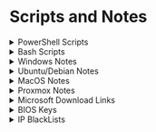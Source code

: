 # Scripts and Notes

<link rel="shortcut icon" type="image/x-icon" href="favicon.ico">

<details>
<summary markdown="span"> PowerShell Scripts</summary>

## WinMultiTool

Windows multi tool for updates, temp file cleanup, package installs

```powershell
Set-ExecutionPolicy Bypass -Scope Process -Force; [Net.ServicePointManager]::SecurityProtocol = [Net.SecurityProtocolType]::Tls12; iex ((New-Object System.Net.WebClient).DownloadString('https://raw.githubusercontent.com/Ad3t0/windows/master/powershell-core/WinMultiTool.ps1'))
```

## ProfileMigrate

Migrates data from C:\Users\CurrentUser\Documents, Desktop, Pictures to selected path

```powershell
Set-ExecutionPolicy Bypass -Scope Process -Force; [Net.ServicePointManager]::SecurityProtocol = [Net.SecurityProtocolType]::Tls12; iex ((New-Object System.Net.WebClient).DownloadString('https://raw.githubusercontent.com/Ad3t0/windows/master/powershell-core/ProfileMigrate.ps1'))
```

## OpenVPN_Setup

Private OpenVPN with pulled config

```powershell
Set-ExecutionPolicy Bypass -Scope Process -Force; [Net.ServicePointManager]::SecurityProtocol = [Net.SecurityProtocolType]::Tls12; iex ((New-Object System.Net.WebClient).DownloadString('https://raw.githubusercontent.com/Ad3t0/windows/master/powershell-core/OpenVPN_Setup.ps1'))
```

## ChocoInstall

Installs [Chocolatey](https://chocolatey.org/)

```powershell
Set-ExecutionPolicy Bypass -Scope Process -Force; [Net.ServicePointManager]::SecurityProtocol = [Net.SecurityProtocolType]::Tls12; iex ((New-Object System.Net.WebClient).DownloadString('https://raw.githubusercontent.com/Ad3t0/windows/master/powershell-core/ChocoInstall.ps1'))
```

## MSOfficeInstall

Installs MS Office

```powershell
Set-ExecutionPolicy Bypass -Scope Process -Force; [Net.ServicePointManager]::SecurityProtocol = [Net.SecurityProtocolType]::Tls12; iex ((New-Object System.Net.WebClient).DownloadString('https://raw.githubusercontent.com/Ad3t0/windows/master/powershell-core/MSOfficeInstall.ps1'))
```

## LogonStartUpTask

PowerShell logon or startup task creator

```powershell
Set-ExecutionPolicy Bypass -Scope Process -Force; [Net.ServicePointManager]::SecurityProtocol = [Net.SecurityProtocolType]::Tls12; iex ((New-Object System.Net.WebClient).DownloadString('https://raw.githubusercontent.com/Ad3t0/windows/master/powershell-core/LogonStartUpTask.ps1'))
```

## DriverSearch

Google search with system model for drivers

```powershell
Set-ExecutionPolicy Bypass -Scope Process -Force; [Net.ServicePointManager]::SecurityProtocol = [Net.SecurityProtocolType]::Tls12; iex ((New-Object System.Net.WebClient).DownloadString('https://raw.githubusercontent.com/Ad3t0/windows/master/powershell-core/DriverSearch.ps1'))
```

## ProductKeyFix

Remove product key and then install product key from BIOS

```powershell
Set-ExecutionPolicy Bypass -Scope Process -Force; [Net.ServicePointManager]::SecurityProtocol = [Net.SecurityProtocolType]::Tls12; iex ((New-Object System.Net.WebClient).DownloadString('https://raw.githubusercontent.com/Ad3t0/windows/master/powershell-core/ProductKeyFix.ps1'))
```

## AutoLogin

Setup Windows Auto Login

```powershell
Set-ExecutionPolicy Bypass -Scope Process -Force; [Net.ServicePointManager]::SecurityProtocol = [Net.SecurityProtocolType]::Tls12; iex ((New-Object System.Net.WebClient).DownloadString('https://raw.githubusercontent.com/Ad3t0/windows/master/powershell-core/AutoLogin.ps1'))
```

</details>

<details>
<summary markdown="span"> Bash Scripts</summary>

</details>

<details>
<summary markdown="span"> Windows Notes</summary>

### Convert Windows Server 2019 Evaluation to Standard

```powershell
DISM /online /Set-Edition:ServerStandard /ProductKey:N69G4-B89J2-4G8F4-WWYCC-J464C /AcceptEula
```

### Convert Windows Server 2019 Evaluation to Datacenter

```powershell
DISM /online /Set-Edition:ServerDatacenter /ProductKey:WMDGN-G9PQG-XVVXX-R3X43-63DFG /AcceptEula
```

### Convert Windows Server 2022 Evaluation to Datacenter

```powershell
DISM /online /Set-Edition:ServerDatacenter /ProductKey:WX4NM-KYWYW-QJJR4-XV3QB-6VM33 /AcceptEula
```

### Transfer all FSMO Roles

```powershell
Move-ADDirectoryServerOperationMasterRole "DC1" –OperationMasterRole 0,1,2,3,4
```

### Seize all FSMO Roles

```powershell
Move-ADDirectoryServerOperationMasterRole "DC1" –OperationMasterRole 0,1,2,3,4 -Force
```

### Reset Domain Admin Password Error 4000, 4007

```powershell
netdom resetpwd /server:PDC.domain.com /userd:Domain\domain_admin /passwordd:*
```

### Restore Deleted AD Object

```powershell
Get-ADObject -Filter {displayName -eq 'Full Name'} -IncludeDeletedObjects | Restore-ADObject
```

### Set time server to domain hierarchy

```powershell
Set-ItemProperty -Path "HKLM:\SYSTEM\CurrentControlSet\Services\w32time\TimeProviders\VMICTimeProvider" -Name "Enabled" -Value 0
w32tm /query /source
w32tm /config /syncfromflags:DOMHIER /update
w32tm /resync
```

### Set time server

```powershell
Set-ItemProperty -Path "HKLM:\SYSTEM\CurrentControlSet\Services\w32time\TimeProviders\VMICTimeProvider" -Name "Enabled" -Value 0
w32tm /config /manualpeerlist:time.nist.gov,0x1 /syncfromflags:manual /reliable:yes /update
net stop w32time
net start w32time
w32tm /resync /force
w32tm /query /configuration
```

### Generate and export .pfx cert

```powershell
$notafter = (Get-date).AddYears(10)
$cert = New-SelfSignedCertificate -certstorelocation cert:\localmachine\my -dnsname test.com -NotAfter $notafter
$pwd = ConvertTo-SecureString -String '12345678' -Force -AsPlainText
$path = 'cert:\localMachine\my\' + $cert.thumbprint
Export-PfxCertificate -cert $path -FilePath c:\cert.pfx -Password $pwd
```

</details>

<details>
<summary markdown="span"> Ubuntu/Debian Notes</summary>

</details>

<details>
<summary markdown="span"> MacOS Notes</summary>

#### Mac Setup

```bash
/bin/bash -c "$(curl -fsSL https://raw.githubusercontent.com/Homebrew/install/HEAD/install.sh)"
echo 'eval "$(/opt/homebrew/bin/brew shellenv)"' >> /Users/admin/.zprofile
eval "$(/opt/homebrew/bin/brew shellenv)"
sudo softwareupdate --install-rosetta
brew install --cask google-chrome ringcentral appcleaner adobe-acrobat-reader adobe-creative-cloud microsoft-office
sudo dscl . create /Users/admin IsHidden 1
```

</details>

<details>
<summary markdown="span"> Proxmox Notes</summary>

</details>

<details>
<summary markdown="span"> Microsoft Download Links</summary>

### Windows Server ISOs

<table>
   <tbody>
      <tr>
         <td>OS</td>
         <td>Download Link</td>
      </tr>
      <tr>
         <td>Windows Server 2012 R2</td>
         <td><a href="http://download.microsoft.com/download/6/2/A/62A76ABB-9990-4EFC-A4FE-C7D698DAEB96/9600.17050.WINBLUE_REFRESH.140317-1640_X64FRE_SERVER_EVAL_EN-US-IR3_SSS_X64FREE_EN-US_DV9.ISO">http://download.microsoft.com/download/6/2/A/62A76ABB-9990-4EFC-A4FE-C7D698DAEB96/9600.17050.WINBLUE_REFRESH.140317-1640_X64FRE_SERVER_EVAL_EN-US-IR3_SSS_X64FREE_EN-US_DV9.ISO</a></td>
      </tr>
      <tr>
         <td>Windows Server 2016</td>
         <td><a href="http://download.microsoft.com/download/6/9/5/6957BB28-1FAD-4E62-B161-F873196130BD/14393.0.161119-1705.RS1_REFRESH_SERVERESSENTIALS_OEM_X64FRE_EN-US.ISO">http://download.microsoft.com/download/6/9/5/6957BB28-1FAD-4E62-B161-F873196130BD/14393.0.161119-1705.RS1_REFRESH_SERVERESSENTIALS_OEM_X64FRE_EN-US.ISO</a></td>
      </tr>
      <tr>
         <td>Windows Server 2019</td>
         <td><a href="https://software-download.microsoft.com/download/pr/17763.737.190906-2324.rs5_release_svc_refresh_SERVER_EVAL_x64FRE_en-us_1.iso">https://software-download.microsoft.com/download/pr/17763.737.190906-2324.rs5_release_svc_refresh_SERVER_EVAL_x64FRE_en-us_1.iso</a></td>
      </tr>
      <tr>
         <td>Windows Server 2022</td>
         <td><a title="https://software-download.microsoft.com/download/sg/20348.169.210806-2348.fe_release_svc_refresh_SERVER_EVAL_x64FRE_en-us.iso" href="https://software-download.microsoft.com/download/sg/20348.169.210806-2348.fe_release_svc_refresh_SERVER_EVAL_x64FRE_en-us.iso">https://software-download.microsoft.com/download/sg/20348.169.210806-2348.fe_release_svc_refresh_SERVER_EVAL_x64FRE_en-us.iso</a></td>
      </tr>
   </tbody>
</table>

### Microsoft Office Installers

<table>
   <tbody>
      <tr>
         <td>Version</td>
         <td>Download Link</td>
      </tr>
      <tr>
         <td>Office 365 Professional Plus</td>
         <td><a href="http://officecdn.microsoft.com/db/492350F6-3A01-4F97-B9C0-C7C6DDF67D60/media/en-US/O365ProPlusRetail.img">http://officecdn.microsoft.com/db/492350F6-3A01-4F97-B9C0-C7C6DDF67D60/media/en-US/O365ProPlusRetail.img</a></td>
      </tr>
      <tr>
         <td>Office 365 Business</td>
         <td><a href="http://officecdn.microsoft.com/db/492350F6-3A01-4F97-B9C0-C7C6DDF67D60/media/en-US/O365BusinessRetail.img">http://officecdn.microsoft.com/db/492350F6-3A01-4F97-B9C0-C7C6DDF67D60/media/en-US/O365BusinessRetail.img</a></td>
      </tr>
      <tr>
         <td>Office 365 Home Premium</td>
         <td><a href="http://officecdn.microsoft.com/db/492350F6-3A01-4F97-B9C0-C7C6DDF67D60/media/en-US/O365HomePremRetail.img">http://officecdn.microsoft.com/db/492350F6-3A01-4F97-B9C0-C7C6DDF67D60/media/en-US/O365HomePremRetail.img</a></td>
      </tr>
      <tr>
         <td>Office 2019 Professional Plus</td>
         <td><a href="https://officecdn.microsoft.com/db/492350F6-3A01-4F97-B9C0-C7C6DDF67D60/media/en-US/ProPlus2019Retail.img">https://officecdn.microsoft.com/db/492350F6-3A01-4F97-B9C0-C7C6DDF67D60/media/en-US/ProPlus2019Retail.img</a></td>
      </tr>
      <tr>
         <td>Office 2016 Professional Plus</td>
         <td><a href="https://officecdn.microsoft.com/db/492350F6-3A01-4F97-B9C0-C7C6DDF67D60/media/en-US/ProPlusRetail.img">https://officecdn.microsoft.com/db/492350F6-3A01-4F97-B9C0-C7C6DDF67D60/media/en-US/ProPlusRetail.img</a></td>
      </tr>
      <tr>
         <td>Office 2013 Professional</td>
         <td><a href="https://officeredir.microsoft.com/r/rlidO15C2RMediaDownload?p1=db&amp;p2=en-US&amp;p3=ProfessionalRetail">https://officeredir.microsoft.com/r/rlidO15C2RMediaDownload?p1=db&amp;p2=en-US&amp;p3=ProfessionalRetail</a></td>
      </tr>
      <tr>
         <td>Visio 2019 Professional</td>
         <td><a href="https://officecdn.microsoft.com/db/492350F6-3A01-4F97-B9C0-C7C6DDF67D60/media/en-US/VisioPro2019Retail.img">https://officecdn.microsoft.com/db/492350F6-3A01-4F97-B9C0-C7C6DDF67D60/media/en-US/VisioPro2019Retail.img</a></td>
      </tr>
      <tr>
         <td>Visio 2016 Professional</td>
         <td><a href="http://officecdn.microsoft.com/db/492350F6-3A01-4F97-B9C0-C7C6DDF67D60/media/en-US/VisioProRetail.img">http://officecdn.microsoft.com/db/492350F6-3A01-4F97-B9C0-C7C6DDF67D60/media/en-US/VisioProRetail.img</a></td>
      </tr>
      <tr>
         <td>Visio 2016 Standard</td>
         <td><a href="http://officecdn.microsoft.com/db/492350F6-3A01-4F97-B9C0-C7C6DDF67D60/media/en-US/VisioStdRetail.img">http://officecdn.microsoft.com/db/492350F6-3A01-4F97-B9C0-C7C6DDF67D60/media/en-US/VisioStdRetail.img</a></td>
      </tr>
      <tr>
         <td>Project 2019 Professional</td>
         <td><a href="https://officecdn.microsoft.com/db/492350F6-3A01-4F97-B9C0-C7C6DDF67D60/media/en-US/ProjectPro2019Retail.img">https://officecdn.microsoft.com/db/492350F6-3A01-4F97-B9C0-C7C6DDF67D60/media/en-US/ProjectPro2019Retail.img</a></td>
      </tr>
      <tr>
         <td>Project 2016 Professional</td>
         <td><a href="http://officecdn.microsoft.com/db/492350F6-3A01-4F97-B9C0-C7C6DDF67D60/media/en-US/ProjectProRetail.img">http://officecdn.microsoft.com/db/492350F6-3A01-4F97-B9C0-C7C6DDF67D60/media/en-US/ProjectProRetail.img</a></td>
      </tr>
      <tr>
         <td>Project 2016 Standard</td>
         <td><a href="http://officecdn.microsoft.com/db/492350F6-3A01-4F97-B9C0-C7C6DDF67D60/media/en-US/ProjectStdRetail.img">http://officecdn.microsoft.com/db/492350F6-3A01-4F97-B9C0-C7C6DDF67D60/media/en-US/ProjectStdRetail.img</a></td>
      </tr>
      <tr>
         <td>Outlook 2016</td>
         <td><a href="http://officecdn.microsoft.com/db/492350F6-3A01-4F97-B9C0-C7C6DDF67D60/media/en-US/OutlookRetail.img">http://officecdn.microsoft.com/db/492350F6-3A01-4F97-B9C0-C7C6DDF67D60/media/en-US/OutlookRetail.img</a></td>
      </tr>
   </tbody>
</table>

</details>

<details>
<summary markdown="span"> BIOS Keys</summary>

<table>
   <tr>
      <td>Manufacturer</td>
      <td>Key</td>
   </tr>
   <tr>
      <td>Acer</td>
      <td>Del or F2</td>
   </tr>
   <tr>
      <td>ASRock</td>
      <td>F2</td>
   </tr>
   <tr>
      <td>Asus</td>
      <td>Del, F10 or F9</td>
   </tr>
   <tr>
      <td>Biostar</td>
      <td>Del</td>
   </tr>
   <tr>
      <td>Dell</td>
      <td>F2 or F12</td>
   </tr>
   <tr>
      <td>EVGA</td>
      <td>Del</td>
   </tr>
   <tr>
      <td>Gigabyte</td>
      <td>Del</td>
   </tr>
   <tr>
      <td>HP</td>
      <td>F10</td>
   </tr>
   <tr>
      <td>Lenovo</td>
      <td>F2, Fn + F2, F1 or Enter then F1</td>
   </tr>
   <tr>
      <td>Intel</td>
      <td>F2</td>
   </tr>
   <tr>
      <td>MSI</td>
      <td>Del</td>
   </tr>
   <tr>
      <td>Microsoft Surface</td>
      <td>Press and hold volume up</td>
   </tr>
   <tr>
      <td>Origin PC</td>
      <td>F2</td>
   </tr>
   <tr>
      <td>Samsung</td>
      <td>F2</td>
   </tr>
   <tr>
      <td>Toshiba</td>
      <td>F2</td>
   </tr>
   <tr>
      <td>Zotac</td>
      <td>Del</td>
   </tr>
</table>

</details>

<details>
<summary markdown="span"> IP BlackLists</summary>

<table>
   <tbody>
      <tr>
         <td>Category</td>
         <td>Name</td>
         <td>Description</td>
         <td>Source</td>
         <td>Header/Label</td>
      </tr>
      <tr>
         <td>Anonymizers</td>
         <td>dan.me.uk</td>
         <td>This list contains a full list of all TOR nodes</td>
         <td><a href="https://www.dan.me.uk/torlist/	">https://www.dan.me.uk/torlist/</a></td>
         <td>Anon_TOR</td>
      </tr>
      <tr>
         <td>Anonymizers</td>
         <td>MaxMind</td>
         <td>MaxMind.com sample list of high-risk IP addresses.</td>
         <td><a href="https://www.maxmind.com/en/high-risk-ip-sample-list">https://www.maxmind.com/en/high-risk-ip-sample-list</a></td>
         <td>Anon_MaxMind</td>
      </tr>
      <tr>
         <td>Attacks</td>
         <td>Talos</td>
         <td>TalosIntel.com List of known malicious network threats</td>
         <td><a href="http://talosintel.com/feeds/ip-filter.blf">http://talosintel.com/feeds/ip-filter.blf</a></td>
         <td>Talos</td>
      </tr>
      <tr>
         <td>Attacks</td>
         <td>BadIPs 15d</td>
         <td>Bad IPs in category any with score above 2 and age less than 15d</td>
         <td><a href="https://www.badips.com/get/list/any/2?age=15d">https://www.badips.com/get/list/any/2?age=15d</a></td>
         <td>BadIPs_15d</td>
      </tr>
      <tr>
         <td>Attacks</td>
         <td>BadIPs 30d</td>
         <td>BadIPs.com Bad IPs in category any with score above 2 and age less than 30d</td>
         <td><a href="https://www.badips.com/get/list/any/2?age=30d">https://www.badips.com/get/list/any/2?age=30d</a></td>
         <td>BadIPs_30d</td>
      </tr>
      <tr>
         <td>Attacks</td>
         <td>Blocklist.de</td>
         <td>Blocklist.de IPs that have been detected by fail2ban in the last 48 hours</td>
         <td><a href="http://lists.blocklist.de/lists/all.txt">http://lists.blocklist.de/lists/all.txt</a></td>
         <td>Blocklist.de</td>
      </tr>
      <tr>
         <td>Attacks</td>
         <td>Cyber Crime WHQ</td>
         <td>Block IPs</td>
         <td><a href="https://cybercrime-tracker.net/fuckerz.php">https://cybercrime-tracker.net/fuckerz.php</a></td>
         <td>Cyber_Crime</td>
      </tr>
      <tr>
         <td>Attacks</td>
         <td>ISC_1d</td>
         <td>https://isc.sans.edu/api/sources/attacks/1000/1?text</td>
         <td><a href="https://cinsarmy.com/list/ci-badguys.txt">https://cinsarmy.com/list/ci-badguys.txt</a></td>
         <td>&nbsp;</td>
      </tr>
      <tr>
         <td>Attacks</td>
         <td>Emerging Threats and DShield - Block IPs</td>
         <td>This is combines several lists. At the moment of writing the blocklist contains the following:</td>
         <td>&nbsp;</td>
         <td>&nbsp;</td>
      </tr>
      <tr>
         <td>Attacks</td>
         <td>Emerging Threats and DShield - Compromised IPs</td>
         <td>Compromised IPs</td>
         <td><a href="https://rules.emergingthreats.net/blockrules/compromised-ips.txt">https://rules.emergingthreats.net/blockrules/compromised-ips.txt</a></td>
         <td>ET_Comp_IP</td>
      </tr>
      <tr>
         <td>Attacks</td>
         <td>GreenSnow</td>
         <td>GreenSnow.co the blacklisted list of IPs for online servers.</td>
         <td><a href="https://blocklist.greensnow.co/greensnow.txt">https://blocklist.greensnow.co/greensnow.txt</a></td>
         <td>GreenSnow</td>
      </tr>
      <tr>
         <td>Attacks</td>
         <td>MyIP.ms</td>
         <td>Our sites are visited by tens of thousands of people every day. Our unique protection system allows us to easily identify the IP of Unknown Spam Bots / Crawlers and other IP with dangerous software. Below are published in real time our blacklist of such IP's. Hope it will be helpful for you. Read More</td>
         <td><a href="https://www.myip.ms/files/blacklist/general/latest_blacklist.txt">https://www.myip.ms/files/blacklist/general/latest_blacklist.txt</a></td>
         <td>MyIP_ms</td>
      </tr>
      <tr>
         <td>Attacks</td>
         <td>Internet Storm Center</td>
         <td>IP Block List</td>
         <td><a href="https://isc.sans.edu/api/sources/attacks/1000/30?text">https://isc.sans.edu/api/sources/attacks/1000/30?text</a></td>
         <td>ISC_30d</td>
      </tr>
      <tr>
         <td>Attacks</td>
         <td>NormShield</td>
         <td>NormShield.com IPs in category attack with severity all</td>
         <td><a href="https://iplists.firehol.org/files/normshield_all_attack.ipset">https://iplists.firehol.org/files/normshield_all_attack.ipset</a></td>
         <td>NormShield_All</td>
      </tr>
      <tr>
         <td>Attacks</td>
         <td>Snort IPfilter</td>
         <td>Same as TALOS</td>
         <td><a href="http://labs.snort.org/feeds/ip-filter.blf">http://labs.snort.org/feeds/ip-filter.blf</a></td>
         <td>SnortIPfilter</td>
      </tr>
      <tr>
         <td>Malware</td>
         <td>Abuse.ch Feodo</td>
         <td>Included in RW. Abuse.ch Feodo tracker trojan includes IPs which are being used by Feodo (also known as Cridex or Bugat) which commits ebanking fraud</td>
         <td><a href="https://feodotracker.abuse.ch/blocklist/?download=ipblocklist">https://feodotracker.abuse.ch/blocklist/?download=ipblocklist</a></td>
         <td>Abusech_Feodo</td>
      </tr>
      <tr>
         <td>Malware</td>
         <td>Abuse.ch Ransomware Tracker Feed</td>
         <td>Abuse.ch Ransomware Tracker Ransomware Tracker tracks and monitors the status of domain names, IP addresses and URLs that are associated with Ransomware, such as Botnet C&amp;C servers, distribution sites and payment sites.</td>
         <td><a href="https://ransomwaretracker.abuse.ch/feeds/csv/">https://ransomwaretracker.abuse.ch/feeds/csv/</a></td>
         <td>Abusech_Feed</td>
      </tr>
      <tr>
         <td>Malware</td>
         <td>Abuse.ch Ransomware Tracker RW</td>
         <td>Abuse.ch Ransomware Tracker Ransomware Tracker tracks and monitors the status of domain names, IP addresses and URLs that are associated with Ransomware, such as Botnet C&amp;C servers, distribution sites and payment sites.</td>
         <td><a href="https://ransomwaretracker.abuse.ch/downloads/RW_IPBL.txt">https://ransomwaretracker.abuse.ch/downloads/RW_IPBL.txt</a></td>
         <td>Abusech_RW</td>
      </tr>
      <tr>
         <td>Malware</td>
         <td>Abuse.ch SSL Blacklist Agressive</td>
         <td>Abuse.ch SSL Blacklist The aggressive version of the SSL IP Blacklist contains all IPs that SSLBL ever detected being associated with a malicious SSL certificate</td>
         <td><a href="https://sslbl.abuse.ch/blacklist/sslipblacklist_aggressive.csv">https://sslbl.abuse.ch/blacklist/sslipblacklist_aggressive.csv</a></td>
         <td>Abusech_sslbl</td>
      </tr>
      <tr>
         <td>Malware</td>
         <td>Abuse.ch Zeus</td>
         <td>Included in RW. Abuse.ch Zeus tracker standard, contains the same data as the ZeuS IP blocklist (zeus_badips) but with the slight difference that it doesn't exclude hijacked websites (level 2) and free web hosting providers (level 3)</td>
         <td><a href="https://zeustracker.abuse.ch/blocklist.php?download=ipblocklist">https://zeustracker.abuse.ch/blocklist.php?download=ipblocklist</a></td>
         <td>Abusech_Zeus</td>
      </tr>
      <tr>
         <td>Malware</td>
         <td>Bambenek</td>
         <td>Master Feed of known, active and non-sinkholed C&amp;Cs IP addresses</td>
         <td><a href="https://osint.bambenekconsulting.com/feeds/c2-ipmasterlist.txt">https://osint.bambenekconsulting.com/feeds/c2-ipmasterlist.txt</a></td>
         <td>Bambenek_All</td>
      </tr>
      <tr>
         <td>Malware</td>
         <td>IBM X-Force</td>
         <td>IBM X-Force Exchange Botnet Command and Control Servers</td>
         <td><a href="https://iplists.firehol.org/files/xforce_bccs.ipset">https://iplists.firehol.org/files/xforce_bccs.ipset</a></td>
         <td>IBM_XForce</td>
      </tr>
      <tr>
         <td>Malware</td>
         <td>Malc0de</td>
         <td>Malc0de.com malicious IPs of the last 30 days</td>
         <td><a href="http://malc0de.com/bl/IP_Blacklist.txt">http://malc0de.com/bl/IP_Blacklist.txt</a></td>
         <td>Malc0de</td>
      </tr>
      <tr>
         <td>Malware</td>
         <td>MalwareDomainList</td>
         <td>malwaredomainlist.com list of malware active ip addresses</td>
         <td><a href="http://www.malwaredomainlist.com/hostslist/ip.txt">http://www.malwaredomainlist.com/hostslist/ip.txt</a></td>
         <td>MalwareDomainList</td>
      </tr>
      <tr>
         <td>Malware</td>
         <td>URLVir</td>
         <td>URLVir.com Active Malicious IP Addresses Hosting Malware. URLVir is an online security service developed by NoVirusThanks Company Srl that automatically monitors changes of malicious URLs (executable files)</td>
         <td><a href="http://www.urlvir.com/export-ip-addresses/">http://www.urlvir.com/export-ip-addresses/</a></td>
         <td>URLVir</td>
      </tr>
      <tr>
         <td>Malware</td>
         <td>VxVault</td>
         <td>VxVault The latest 100 additions of VxVault.</td>
         <td><a href="http://vxvault.net/ViriList.php?s=0&amp;m=100">http://vxvault.net/ViriList.php?s=0&amp;m=100</a></td>
         <td>VxVault</td>
      </tr>
      <tr>
         <td>Reputation</td>
         <td>AlienVault</td>
         <td>AlienVault.com IP reputation database</td>
         <td><a href="https://reputation.alienvault.com/reputation.generic">https://reputation.alienvault.com/reputation.generic</a></td>
         <td>AlienVault</td>
      </tr>
      <tr>
         <td>Reputation</td>
         <td>Binary Defense</td>
         <td>Binary Defense Systems Artillery Threat Intelligence Feed and Banlist Feed</td>
         <td><a href="https://www.binarydefense.com/banlist.txt">https://www.binarydefense.com/banlist.txt</a></td>
         <td>BinaryDefense</td>
      </tr>
      <tr>
         <td>Reputation</td>
         <td>CINS Army</td>
         <td>CIArmy.com IPs with poor Rogue Packet score that have not yet been identified as malicious by the community</td>
         <td><a href="http://cinsscore.com/list/ci-badguys.txt">http://cinsscore.com/list/ci-badguys.txt</a></td>
         <td>CINS_Army</td>
      </tr>
      <tr>
         <td>Attacks</td>
         <td>ISCBlock</td>
         <td>&nbsp;</td>
         <td><a href="https://isc.sans.edu/feeds/block.txt">https://isc.sans.edu/feeds/block.txt</a></td>
         <td>&nbsp;</td>
      </tr>
      <tr>
         <td>Anonymizers</td>
         <td>ProxyLists_1d</td>
         <td>&nbsp;</td>
         <td><a href="https://iplists.firehol.org/files/proxylists_1d.ipset">https://iplists.firehol.org/files/proxylists_1d.ipset</a></td>
         <td>&nbsp;</td>
      </tr>
      <tr>
         <td>Malware</td>
         <td>Abuse_DYRE</td>
         <td>&nbsp;</td>
         <td><a href="https://sslbl.abuse.ch/blacklist/dyre_sslipblacklist.csv">https://sslbl.abuse.ch/blacklist/dyre_sslipblacklist.csv</a></td>
         <td>&nbsp;</td>
      </tr>
   </tbody>
</table>

</details>
